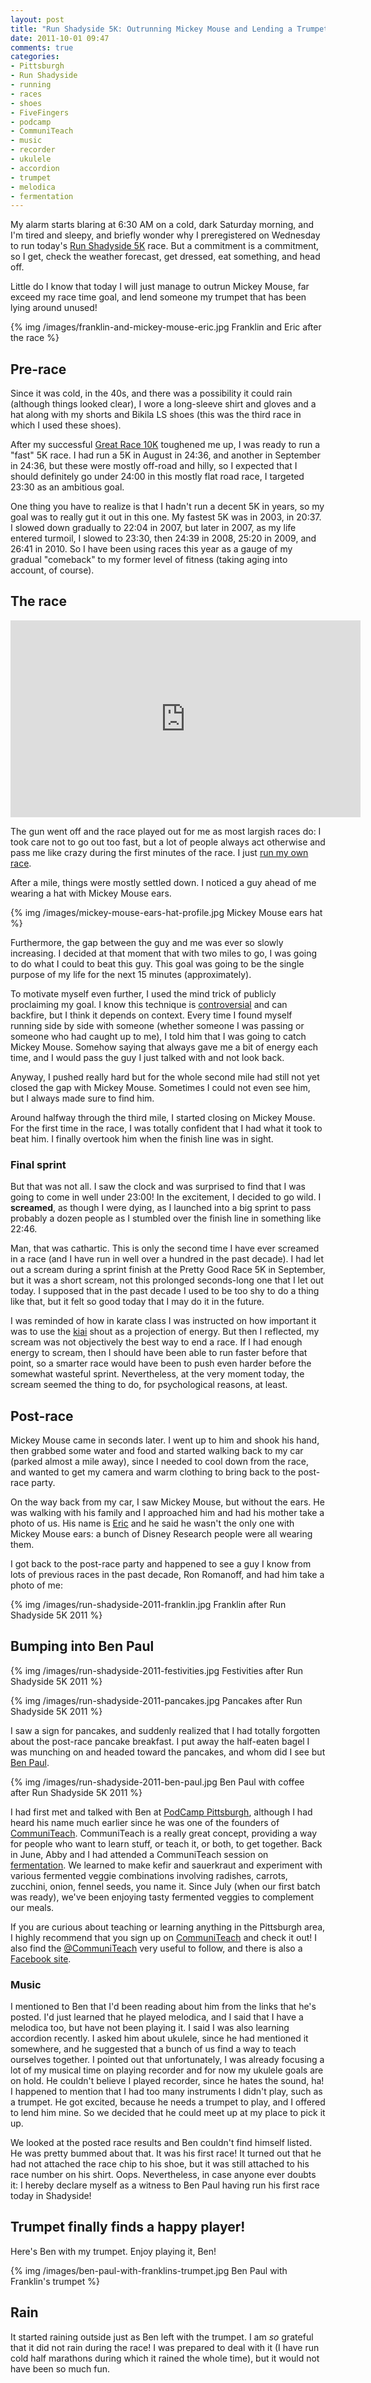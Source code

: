 ```yaml
---
layout: post
title: "Run Shadyside 5K: Outrunning Mickey Mouse and Lending a Trumpet"
date: 2011-10-01 09:47
comments: true
categories:
- Pittsburgh
- Run Shadyside
- running
- races
- shoes
- FiveFingers
- podcamp
- CommuniTeach
- music
- recorder
- ukulele
- accordion
- trumpet
- melodica
- fermentation
---
```

My alarm starts blaring at 6:30 AM on a cold, dark Saturday morning, and I'm tired and sleepy, and briefly wonder why I preregistered on Wednesday to run today's [Run Shadyside 5K](http://www.runshadyside.com/) race. But a commitment is a commitment, so I get, check the weather forecast, get dressed, eat something, and head off.

Little do I know that today I will just manage to outrun Mickey Mouse, far exceed my race time goal, and lend someone my trumpet that has been lying around unused!

{% img /images/franklin-and-mickey-mouse-eric.jpg Franklin and Eric after the race %}

<!--more-->

## Pre-race

Since it was cold, in the 40s, and there was a possibility it could rain (although things looked clear), I wore a long-sleeve shirt and gloves and a hat along with my shorts and Bikila LS shoes (this was the third race in which I used these shoes).

After my successful [Great Race 10K](/blog/2011/09/25/blistered-but-blissful-in-the-burgh/) toughened me up, I was ready to run a "fast" 5K race. I had run a 5K in August in 24:36, and another in September in 24:36, but these were mostly off-road and hilly, so I expected that I should definitely go under 24:00 in this mostly flat road race, I targeted 23:30 as an ambitious goal.

One thing you have to realize is that I hadn't run a decent 5K in years, so my goal was to really gut it out in this one. My fastest 5K was in 2003, in 20:37. I slowed down gradually to 22:04 in 2007, but later in 2007, as my life entered turmoil, I slowed to 23:30, then 24:39 in 2008, 25:20 in 2009, and 26:41 in 2010. So I have been using races this year as a gauge of my gradual "comeback" to my former level of fitness (taking aging into account, of course).

## The race

<iframe width="560" height="315" src="http://www.youtube.com/embed/QslAbd-_TsA" frameborder="0" allowfullscreen></iframe>

The gun went off and the race played out for me as most largish races do: I took care not to go out too fast, but a lot of people always act otherwise and pass me like crazy during the first minutes of the race. I just [run my own race](http://sethgodin.typepad.com/seths_blog/2011/09/run-your-own-race.html).

After a mile, things were mostly settled down. I noticed a guy ahead of me wearing a hat with Mickey Mouse ears.

{% img /images/mickey-mouse-ears-hat-profile.jpg Mickey Mouse ears hat %}

Furthermore, the gap between the guy and me was ever so slowly increasing. I decided at that moment that with two miles to go, I was going to do what I could to beat this guy. This goal was going to be the single purpose of my life for the next 15 minutes (approximately).

To motivate myself even further, I used the mind trick of publicly proclaiming my goal. I know this technique is [controversial](http://www.ted.com/talks/derek_sivers_keep_your_goals_to_yourself.html) and can backfire, but I think it depends on context. Every time I found myself running side by side with someone (whether someone I was passing or someone who had caught up to me), I told him that I was going to catch Mickey Mouse. Somehow saying that always gave me a bit of energy each time, and I would pass the guy I just talked with and not look back.

Anyway, I pushed really hard but for the whole second mile had still not yet closed the gap with Mickey Mouse. Sometimes I could not even see him, but I always made sure to find him.

Around halfway through the third mile, I started closing on Mickey Mouse. For the first time in the race, I was totally confident that I had what it took to beat him. I finally overtook him when the finish line was in sight.

### Final sprint

But that was not all. I saw the clock and was surprised to find that I was going to come in well under 23:00!  In the excitement, I decided to go wild.  I **screamed**, as though I were dying, as I launched into a big sprint to pass probably a dozen people as I stumbled over the finish line in something like 22:46.

Man, that was cathartic. This is only the second time I have ever screamed in a race (and I have run in well over a hundred in the past decade). I had let out a scream during a sprint finish at the Pretty Good Race 5K in September, but it was a short scream, not this prolonged seconds-long one that I let out today. I supposed that in the past decade I used to be too shy to do a thing like that, but it felt so good today that I may do it in the future.

I was reminded of how in karate class I was instructed on how important it was to use the [kiai](http://en.wikipedia.org/wiki/Kiai) shout as a projection of energy. But then I reflected, my scream was not objectively the best way to end a race. If I had enough energy to scream, then I should have been able to run faster before that point, so a smarter race would have been to push even harder before the somewhat wasteful sprint. Nevertheless, at the very moment today, the scream seemed the thing to do, for psychological reasons, at least.

## Post-race

Mickey Mouse came in seconds later. I went up to him and shook his hand, then grabbed some water and food and started walking back to my car (parked almost a mile away), since I needed to cool down from the race, and wanted to get my camera and warm clothing to bring back to the post-race party.

On the way back from my car, I saw Mickey Mouse, but without the ears. He was walking with his family and I approached him and had his mother take a photo of us. His name is [Eric](http://ericbrockmeyer.com/) and he said he wasn't the only one with Mickey Mouse ears: a bunch of Disney Research people were all wearing them.

I got back to the post-race party and happened to see a guy I know from lots of previous races in the past decade, Ron Romanoff, and had him take a photo of me:

{% img /images/run-shadyside-2011-franklin.jpg Franklin after Run Shadyside 5K 2011 %}

## Bumping into Ben Paul

{% img /images/run-shadyside-2011-festivities.jpg Festivities after Run Shadyside 5K 2011 %}

{% img /images/run-shadyside-2011-pancakes.jpg Pancakes after Run Shadyside 5K 2011 %}

I saw a sign for pancakes, and suddenly realized that I had totally forgotten about the post-race pancake breakfast. I put away the half-eaten bagel I was munching on and headed toward the pancakes, and whom did I see but [Ben Paul](http://blog.communiteach.com/post/10818529188).

{% img /images/run-shadyside-2011-ben-paul.jpg Ben Paul with coffee after Run Shadyside 5K 2011 %}

I had first met and talked with Ben at [PodCamp Pittsburgh](/blog/2011/09/22/starting-a-new-web-site/), although I had heard his name much earlier since he was one of the founders of [CommuniTeach](http://communiteach.com/). CommuniTeach is a really great concept, providing a way for people who want to learn stuff, or teach it, or both, to get together. Back in June, Abby and I had attended a CommuniTeach session on [fermentation](http://communiteach.com/learnitss.php?glid=151). We learned to make kefir and sauerkraut and experiment with various fermented veggie combinations involving radishes, carrots, zucchini, onion, fennel seeds, you name it. Since July (when our first batch was ready), we've been enjoying tasty fermented veggies to complement our meals.

If you are curious about teaching or learning anything in the Pittsburgh area, I highly recommend that you sign up on [CommuniTeach](http://communiteach.com/) and check it out! I also find the [@CommuniTeach](http://twitter.com/#!/CommuniTeach) very useful to follow, and there is also a [Facebook site](https://www.facebook.com/pages/CommuniTeach/99389138220).

### Music

I mentioned to Ben that I'd been reading about him from the links that he's posted. I'd just learned that he played melodica, and I said that I have a melodica too, but have not been playing it. I said I was also learning accordion recently. I asked him about ukulele, since he had mentioned it somewhere, and he suggested that a bunch of us find a way to teach ourselves together. I pointed out that unfortunately, I was already focusing a lot of my musical time on playing recorder and for now my ukulele goals are on hold. He couldn't believe I played recorder, since he hates the sound, ha! I happened to mention that I had too many instruments I didn't play, such as a trumpet. He got excited, because he needs a trumpet to play, and I offered to lend him mine. So we decided that he could meet up at my place to pick it up.

We looked at the posted race results and Ben couldn't find himself listed. He was pretty bummed about that. It was his first race! It turned out that he had not attached the race chip to his shoe, but it was still attached to his race number on his shirt. Oops. Nevertheless, in case anyone ever doubts it: I hereby declare myself as a witness to Ben Paul having run his first race today in Shadyside!

## Trumpet finally finds a happy player!

Here's Ben with my trumpet. Enjoy playing it, Ben!

{% img /images/ben-paul-with-franklins-trumpet.jpg Ben Paul with Franklin's trumpet %}

## Rain

It started raining outside just as Ben left with the trumpet. I am *so* grateful that it did not rain during the race! I was prepared to deal with it (I have run cold half marathons during which it rained the whole time), but it would not have been so much fun.
